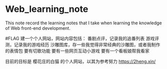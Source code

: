 # Web_learning_note

This note record the learning notes that I take when learning the knowledge of Web front-end development.

#FLAG
建一个个人网站，网站内容包括：
番剧点评，记录我的追番列表
游戏评测，记录我的游戏经历
沙雕图库，存一些我觉得非常经典的沙雕图，或者我制作的表情包
要有切歌功能
要有一些网页互动小游戏
要有一个看板娘帮我看家

目前的目标是 樱花庄的白猫 的个人网站，以其为参考努力
https://2heng.xin/

